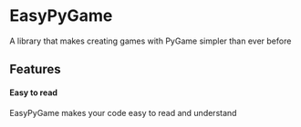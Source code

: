 # EasyPyGame
A library that makes creating games with PyGame simpler than ever before

## Features
#### Easy to read
EasyPyGame makes your code easy to read and understand

